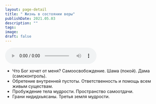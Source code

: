 ```yaml
---
layout: page-detail
title: " Жизнь в состоянии веры"
publishDate: 2021.05.03
description: ""
tags:
image:
draft: false
---
```


<audio title="2021.05.03 -  Жизнь в состоянии веры.mp3" src="https://filer-api.advayta.org/v1.0/public/files/72988" controls=""></audio>

* Что Бог хочет от меня? Самоосвобождение. Шама (покой). Дама (самоконтроль).
* Обретение внутренней пустоты. Ответственность и помощь всем живым существам.
* Пробуждение тела мудрости. Пространство самоотдачи.
* Грани нидидхьясаны. Третья земля мудрости.

  
